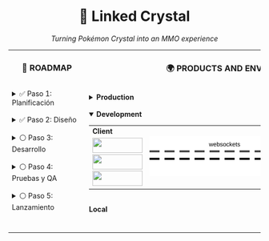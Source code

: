 <h1 align="center">💎 Linked Crystal</h1>
<p align="center"><em>Turning Pokémon Crystal into an MMO experience</em></p>

<table>
  <tr>
    <td valign="top">
      <h3 align="center">🚀 ROADMAP</h3>
      <img src="https://via.placeholder.com/400x1/FFFFFF/FFFFFF" alt="" width="140" height="1">
      <br>
      <details>
        <summary>✅ Paso 1: Planificación</summary>
        Definir objetivos y alcance del proyecto.  
        Reunir recursos y establecer cronograma.
      </details>
      <br>
      <details>
        <summary>✅ Paso 2: Diseño</summary>
        Crear diagramas, wireframes y especificaciones técnicas.
      </details>
      <br>
      <details>
        <summary>⚪ Paso 3: Desarrollo</summary>
        Implementar funcionalidades principales y pruebas iniciales.
      </details>
      <br>
      <details>
        <summary>⚪ Paso 4: Pruebas y QA</summary>
        Realizar pruebas exhaustivas y corrección de errores.
      </details>
      <br>
      <details>
        <summary>⚪ Paso 5: Lanzamiento</summary>
        Despliegue a producción y documentación final.
      </details>
    </td>
    <td valign="top">
      <h3 align="center">🌍 PRODUCTS AND ENVIRONMENTS</h3>    
      <img src="https://via.placeholder.com/400x1/FFFFFF/FFFFFF" alt="" width="600" height="1"><br>
      <details>
        <summary><b>Production</b><br></summary>
          <table>
              <tr>
                <td><b>Client</b></td>
                <td rowspan="2" align="center">
                  <img src="https://raw.githubusercontent.com/sergiomele97/Linked_crystal_monorepo/main/.github/assets/not_flow.svg" width="300" alt="data flow animation">
                </td>
                <td><b>Server</b></td>
              </tr>
              <tr>
                  <td>
                    Not published
                  </td>
                  <td>
                    Not deployed
                  </td>
              </tr>
          </table>
      </details>
      <img src="https://via.placeholder.com/400x1/FFFFFF/FFFFFF" alt="" width="600" height="1"><br>
      <details open>
        <summary><b>Development</b><br></summary>
          <table>
              <tr>
                <td><b>Client</b></td>
                <td rowspan="2" align="center">
                  <img src="https://raw.githubusercontent.com/sergiomele97/Linked_crystal_monorepo/main/.github/assets/flow.svg" width="300" alt="data flow animation">
                </td>
                <td><b>Server</b></td>
              </tr>
              <tr>
                  <td>
                    <code><img height="30" width="100" src="https://img.shields.io/badge/Android-3DDC84?logo=android&logoColor=white"></code><br>         
                    <code><img height="30" width="100" src="https://img.shields.io/badge/Kivy-Buildozer-blue?logo=python"></code><br>
                    <code><img height="30" width="100" src="https://img.shields.io/badge/Python-FFD43B?style=for-the-badge&logo=python&logoColor=blue"></code>
                  </td>
                  <td>
                    <code><img height="30" src="https://img.shields.io/badge/Cloudflare-F38020?style=for-the-badge&logo=Cloudflare&logoColor=white"></code>
                    <code><img height="30" src="https://img.shields.io/badge/Go-00ADD8?logo=Go&logoColor=white&style=for-the-badge"></code>
                  </td>
              </tr>
          </table>
      </details>
      <img src="https://via.placeholder.com/400x1/FFFFFF/FFFFFF" alt="" width="600" height="1"><br>
      <b>Local</b>
      <img src="https://via.placeholder.com/400x1/FFFFFF/FFFFFF" alt="" width="600" height="1"><br>
      <br>
    </td>
    
  </tr>
</table>

